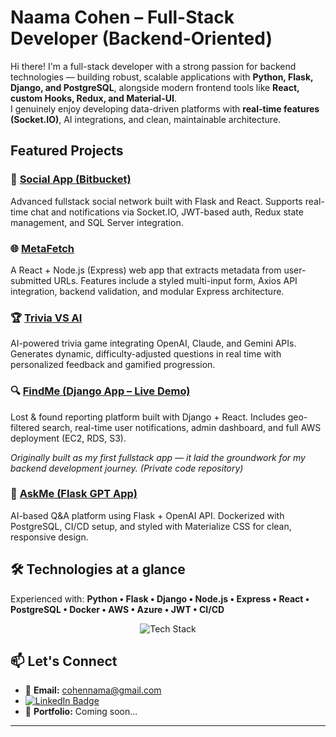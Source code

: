 #  Naama Cohen – Full-Stack Developer (Backend-Oriented)

Hi there! I'm a full-stack developer with a strong passion for backend technologies — building robust, scalable applications with **Python, Flask, Django, and PostgreSQL**, alongside modern frontend tools like **React, custom Hooks, Redux, and Material-UI**.  
I genuinely enjoy developing data-driven platforms with **real-time features (Socket.IO)**, AI integrations, and clean, maintainable architecture.

##  Featured Projects

### 🔗 [Social App (Bitbucket)](https://bitbucket.org/myfirstflaskapp/)
Advanced fullstack social network built with Flask and React. Supports real-time chat and notifications via Socket.IO, JWT-based auth, Redux state management, and SQL Server integration.

### 🌐 [MetaFetch](https://github.com/CohenNaama/MetaFetch)
A React + Node.js (Express) web app that extracts metadata from user-submitted URLs. Features include a styled multi-input form, Axios API integration, backend validation, and modular Express architecture.

### 🏆 [Trivia VS AI](https://github.com/CohenNaama/TriviaVsAI-Server)
AI-powered trivia game integrating OpenAI, Claude, and Gemini APIs. Generates dynamic, difficulty-adjusted questions in real time with personalized feedback and gamified progression.

### 🔍 [FindMe (Django App – Live Demo)](http://16.171.34.196/)
Lost & found reporting platform built with Django + React. Includes geo-filtered search, real-time user notifications, admin dashboard, and full AWS deployment (EC2, RDS, S3).

*Originally built as my first fullstack app — it laid the groundwork for my backend development journey.* *(Private code repository)*

### 💬 [AskMe (Flask GPT App)](https://github.com/CohenNaama/AskMe-Server)
AI-based Q&A platform using Flask + OpenAI API. Dockerized with PostgreSQL, CI/CD setup, and styled with Materialize CSS for clean, responsive design.


## 🛠 Technologies at a glance
Experienced with:
**Python • Flask • Django • Node.js • Express • React • PostgreSQL • Docker • AWS • Azure • JWT • CI/CD**

<p align="center">
  <img src="https://skillicons.dev/icons?i=py,django,flask,js,react,nodejs,express,html,css,postgres,docker,aws,azure,git,github,postman,vscode,figma&perline=9" alt="Tech Stack" />
</p>


## 📫 Let's Connect

- 📧 **Email:** cohennama@gmail.com
- [![LinkedIn Badge](https://img.shields.io/badge/-Naama%20Cohen-blue?style=flat-square&logo=Linkedin&logoColor=white&link=https://www.linkedin.com/in/naama-cohen-2a799963/)](https://www.linkedin.com/in/naama-cohen-2a799963/) 
- 🔗 **Portfolio:** Coming soon...



---

